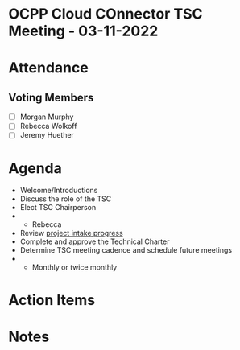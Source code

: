 # OCPP Cloud COnnector TSC Meeting - 03-11-2022

# Attendance

## Voting Members

- [ ] Morgan Murphy
- [ ] Rebecca Wolkoff
- [ ] Jeremy Huether

# Agenda

- Welcome/Introductions
- Discuss the role of the TSC
- Elect TSC Chairperson
- - Rebecca
- Review [project intake progress](../README.md#project-intake-checklist)
- Complete and approve the Technical Charter
- Determine TSC meeting cadence and schedule future meetings
- - Monthly or twice monthly

# Action Items

# Notes

